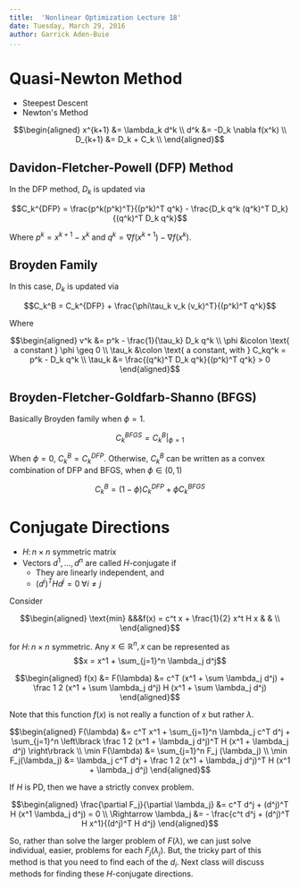 ```yaml
---
title:  'Nonlinear Optimization Lecture 18'
date: Tuesday, March 29, 2016
author: Garrick Aden-Buie
...
```


# Quasi-Newton Method

- Steepest Descent
- Newton's Method


$$\begin{aligned}
x^{k+1} &= \lambda_k d^k \\
d^k &= -D_k \nabla f(x^k) \\
D_{k+1} &= D_k + C_k \\
\end{aligned}$$

## Davidon-Fletcher-Powell (DFP) Method

In the DFP method, $D_k$ is updated via

$$C_k^{DFP} = \frac{p^k(p^k)^T}{(p^k)^T q^k} - \frac{D_k q^k (q^k)^T D_k}{(q^k)^T D_k q^k}$$

Where $p^k = x^{k+1} - x^k$ and $q^k = \nabla f(x^{k+1}) - \nabla f(x^k)$.

## Broyden Family

In this case, $D_k$ is updated via

$$C_k^B = C_k^{DFP} + \frac{\phi\tau_k v_k (v_k)^T}{(p^k)^T q^k}$$

Where

$$\begin{aligned}
v^k &= p^k - \frac{1}{\tau_k} D_k q^k \\
\phi &\colon \text{ a constant } \phi \geq 0 \\
\tau_k &\colon \text{ a constant, with } C_kq^k = p^k - D_k q^k \\
\tau_k &= \frac{(q^k)^T D_k q^k}{(p^k)^T q^k} > 0
\end{aligned}$$

## Broyden-Fletcher-Goldfarb-Shanno (BFGS)

Basically Broyden family when $\phi = 1$.

$$C_k^{BFGS} = \left. C_k^B \right\vert_{\phi = 1}$$

When $\phi =0$, $C_k^B = C_k^{DFP}$.
Otherwise, $C_k^B$ can be written as a convex combination of DFP and BFGS, when $\phi \in (0,1)$

$$C_k^B = (1 - \phi) C_k^{DFP} + \phi C_k^{BFGS}$$


# Conjugate Directions

- $H \colon n \times n$ symmetric matrix
- Vectors $d^1, \dots, d^n$ are called $H$-conjugate if
    - They are linearly independent, and
    - $(d^i)^T H d^j = 0\;\forall i \neq j$

Consider

$$\begin{aligned}
\text{min}	&&&f(x) = c^t x + \frac{1}{2} x^t H x	& 	& \\
\end{aligned}$$

for $H \colon n \times n$ symmetric.
Any $x \in \mathbb{R}^n, x$ can be represented as $$x = x^1 + \sum_{j=1}^n \lambda_j d^j$$

$$\begin{aligned}
f(x) &= F(\lambda) &= c^T (x^1 + \sum \lambda_j d^j) + \frac 1 2 (x^1 + \sum \lambda_j d^j) H (x^1 + \sum \lambda_j d^j)
\end{aligned}$$

Note that this function $f(x)$ is not really a function of $x$ but rather $\lambda$.

$$\begin{aligned}
F(\lambda) &= c^T x^1 + \sum_{j=1}^n \lambda_j c^T d^j + \sum_{j=1}^n \left\lbrack \frac 1 2 (x^1 + \lambda_j d^j)^T H (x^1 + \lambda_j d^j) \right\rbrack \\
\min F(\lambda) &= \sum_{j=1}^n F_j (\lambda_j) \\
\min F_j(\lambda_j) &= \lambda_j c^T d^j + \frac 1 2 (x^1 + \lambda_j d^j)^T H (x^1 + \lambda_j d^j)
\end{aligned}$$

If $H$ is PD, then we have a strictly convex problem.

$$\begin{aligned}
\frac{\partial F_j}{\partial \lambda_j} &= c^T d^j + (d^j)^T H (x^1 \lambda_j d^j) = 0 \\
\Rightarrow \lambda_j &= - \frac{c^t d^j + (d^j)^T H x^1}{(d^j)^T H d^j}
\end{aligned}$$

So, rather than solve the larger problem of $F(\lambda)$, we can just solve individual, easier, problems for each $F_j (\lambda_j)$.
But, the tricky part of this method is that you need to find each of the $d_i$.
Next class will discuss methods for finding these $H$-conjugate directions.
